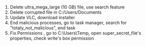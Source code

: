 1. Delete ultra_mega_large (10 GB) file, use search feature
2. Delete corrupted file in C:/Users/Documents
3. Update VLC, download installer
4. End malicious processes, go to task manager, search for "totaly_not_malicious", end task
5. Fix Permissions , go to C:\Users\Temp, open super_secret_file's properties, check write's box permission
